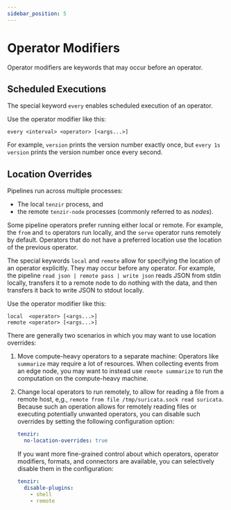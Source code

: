```yaml
---
sidebar_position: 5
---
```


# Operator Modifiers

Operator modifiers are keywords that may occur before an operator.

## Scheduled Executions

The special keyword `every` enables scheduled execution of an operator.

Use the operator modifier like this:

```
every <interval> <operator> [<args...>]
```

For example, `version` prints the version number exactly once, but `every 1s
version` prints the version number once every second.

## Location Overrides

Pipelines run across multiple processes:

- The local `tenzir` process, and
- the remote `tenzir-node` processes (commonly referred to as *nodes*).

Some pipeline operators prefer running either local or remote. For example, the
`from` and `to` operators run locally, and the `serve` operator runs remotely by
default. Operators that do not have a preferred location use the location of the
previous operator.

The special keywords `local` and `remote` allow for specifying the location of
an operator explicitly. They may occur before any operator. For example, the
pipeline `read json | remote pass | write json` reads JSON from stdin locally,
transfers it to a remote node to do nothing with the data, and
then transfers it back to write JSON to stdout locally.

Use the operator modifier like this:

```
local  <operator> [<args...>]
remote <operator> [<args...>]
```

There are generally two scenarios in which you may want to use location
overrides:

1. Move compute-heavy operators to a separate machine: Operators like
   `summarize` may require a lot of resources. When collecting events from an
   edge node, you may want to instead use `remote summarize` to run the
   computation on the compute-heavy machine.

2. Change local operators to run remotely, to allow for reading a file from a
   remote host, e,g., `remote from file /tmp/suricata.sock read suricata`.
   Because such an operation allows for remotely reading files or executing
   potentially unwanted operators, you can disable such overrides by setting the
   following configuration option:

   ```yaml {0} title="tenzir.yaml"
   tenzir:
     no-location-overrides: true
   ```

   If you want more fine-grained control about which operators, operator
   modifiers, formats, and connectors are available, you can selectively disable
   them in the configuration:

   ```yaml {0} title="tenzir.yaml"
   tenzir:
     disable-plugins:
       - shell
       - remote
   ```
